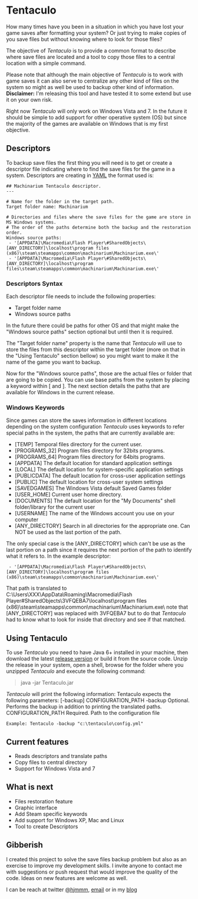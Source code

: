 # Tentaculo #

How many times have you been in a situation in which you have lost your game saves after formatting
your system? Or just trying to make copies of you save files but without knowing where to look for
those files?

The objective of *Tentaculo* is to provide a common format to describe where save files are located
and a tool to copy those files to a central location with a simple command.

Please note that although the main objective of *Tentaculo* is to work with game saves it can also
serve to centralize any other kind of files on the system so might as well be used to backup other
kind of information. **Disclaimer:** I'm releasing this tool and have tested it to some extend but
use it on your own risk.

Right now *Tentaculo* will only work on Windows Vista and 7. In the future it should be simple to add
support for other operative system (OS) but since the majority of the games are available on Windows
that is my first objective.

## Descriptors ##

To backup save files the first thing you will need is to get or create a descriptor file indicating
where to find the save files for the game in a system. Descriptors are creating in
[YAML](http://yaml.org) the format used is:

	## Machinarium Tentaculo descriptor.
	---
	
	# Name for the folder in the target path.
	Target folder name: Machinarium
	
	# Directories and files where the save files for the game are store in MS Windows systems.
	# The order of the paths determine both the backup and the restoration order.
	Windows source paths:
	 - '[APPDATA]\Macromedia\Flash Player\#SharedObjects\[ANY_DIRECTORY]\localhost\program files (x86)\steam\steamapps\common\machinarium\Machinarium.exe\'
	 - '[APPDATA]\Macromedia\Flash Player\#SharedObjects\[ANY_DIRECTORY]\localhost\program files\steam\steamapps\common\machinarium\Machinarium.exe\'

### Descriptors Syntax ###

Each descriptor file needs to include the following properties:

- Target folder name
- Windows source paths

In the future there could be paths for other OS and that might make the "Windows source paths" section
optional but until then it is required. 

The "Target folder name" property is the name that *Tentaculo* will use to store the files from this descriptor
within the target folder (more on that in the "Using Tentaculo" section bellow) so you might want to make it the name of
the game you want to backup.

Now for the "Windows source paths", those are the actual files or folder that are going to be copied. You can use
base paths from the system by placing a keyword within [ and ]. The next section details the paths that are available
for Windows in the current release.

### Windows Keywords ###

Since games can store the saves information in different locations depending on the system configuration
*Tentaculo* uses keywords to refer special paths in the system, the paths that are currently available are:

- [TEMP]		Temporal files directory for the current user.
- [PROGRAMS_32]		Program files directory for 32bits programs.
- [PROGRAMS_64]		Program files directory for 64bits programs.
- [APPDATA] 		The default location for standard application settings
- [LOCAL] 		The default location for system-specific application settings
- [PUBLICDATA] 		The default location for cross-user application settings
- [PUBLIC] 		The default location for cross-user system settings
- [SAVEDGAMES] 		The Windows Vista default Saved Games folder
- [USER_HOME] 		Current user home directory.
- [DOCUMENTS] 		The default location for the "My Documents" shell folder/library for the current user
- [USERNAME]		The name of the Windows account you use on your computer
- [ANY_DIRECTORY]	Search in all directories for the appropriate one. Can NOT be used as the last portion of the path.

The only special case is the [ANY_DIRECTORY] which can't be use as the last portion on a path since it
requires the next portion of the path to identify what it refers to. In the example descriptor:

	 - '[APPDATA]\Macromedia\Flash Player\#SharedObjects\[ANY_DIRECTORY]\localhost\program files (x86)\steam\steamapps\common\machinarium\Machinarium.exe\'

That path is translated to C:\Users\XXX\AppData\Roaming\Macromedia\Flash Player\#SharedObjects\3VFQEBA7\localhost\program files (x86)\steam\steamapps\common\machinarium\Machinarium.exe\ note that [ANY_DIRECTORY] was replaced with 3VFQEBA7 but to do that *Tentaculo* had to know what to look for inside that directory and see if that matched. 

## Using Tentaculo ##

To use *Tentaculo* you need to have Java 6+ installed in your machine, then download the latest [release version](http://blog.withbytes.com/files/Tentaculo/latest.zip) or build it from the source code. Unzip the release in your
system, open a shell, browse for the folder where you unzipped *Tentaculo* and execute the following command:

> java -jar Tentaculo.jar

*Tentaculo* will print the following information: 
	Tentaculo expects the following parameters: 
	[-backup] CONFIGURATION_PATH
		-backup                    Optional. Performs the backup in addition to printing the translated paths.
		CONFIGURATION_PATH         Required. Path to the configuration file
	
	Example: Tentaculo -backup "c:\tentaculo\config.yml"



## Current features ##

- Reads descriptors and translate paths
- Copy files to central directory
- Support for Windows Vista and 7

## What is next ##

- Files restoration feature
- Graphic interface
- Add Steam specific keywords
- Add support for Windows XP, Mac and Linux
- Tool to create Descriptors

## Gibberish ##

I created this project to solve the save files backup problem but also as an exercise to improve
my development skills. I invite anyone to contact me with suggestions or push request that would
improve the quality of the code. Ideas on new features are welcome as well.

I can be reach at twitter [@hjmmm](http://twitter.com/hjmmm),
[email](mailto:javier@withbytes.com) or in my [blog](http://blog.withbytes.com)